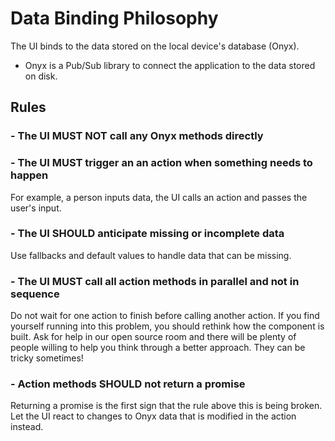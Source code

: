 # Data Binding Philosophy
The UI binds to the data stored on the local device's database (Onyx).

- Onyx is a Pub/Sub library to connect the application to the data stored on disk.

## Rules
### - The UI MUST NOT call any Onyx methods directly
### - The UI MUST trigger an an action when something needs to happen
For example, a person inputs data, the UI calls an action and passes the user's input.

### - The UI SHOULD anticipate missing or incomplete data
Use fallbacks and default values to handle data that can be missing.

### - The UI MUST call all action methods in parallel and not in sequence
Do not wait for one action to finish before calling another action. If you find yourself running into this problem, you should rethink how the component is built. Ask for help in our open source room and there will be plenty of people willing to help you think through a better approach. They can be tricky sometimes!

### - Action methods SHOULD not return a promise
Returning a promise is the first sign that the rule above this is being broken. Let the UI react to changes to Onyx data that is modified in the action instead.
